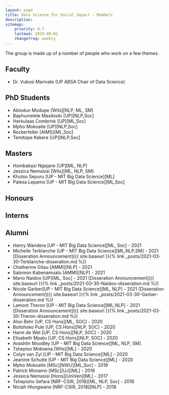 ```yaml
---
layout: page
title: Data Science for Social Impact - Members
description: 
sitemap:
    priority: 0.7
    lastmod: 2019-09-02
    changefreq: weekly
---
```


The group is made up of a number of people who work on a few themes. 

## Faculty

* Dr. Vukosi Marivate (UP ABSA Chair of Data Science)

## PhD Students

* Abiodun Modupe [Wits][NLP, ML, SM]
* Baphumelele Masikisiki [UP][NLP,Soc]
* Herkulaas Combrink [UP][ML,Soc]
* Mpho Mokoatle [UP][NLP,Soc]
* Rockerfeller [AIMS][ML,Soc]
* Temitope Kekere [UP][NLP,Soc]

## Masters

* Hombakazi Ngejane [UP][ML, NLP]
* Jessica Nemasisi [Wits][ML, NLP, SM]
* Khutso Sepuru [UP - MIT Big Data Science][ML]
* Palesa Lepamo [UP - MIT Big Data Science][ML,Soc]

## Honours


## Interns


## Alumni
* Henry Wandera [UP - MIT Big Data Science][ML, Soc] - 2021
* Michelle Terblanche [UP - MIT Big Data Science][ML,NLP,SM] - 2021 [Disseration Announcement]({{ site.baseurl }}{% link _posts/2021-03-30-Terblanche-disseration.md %})
* Chatherine Gitau [AMMI][NLP] - 2021
* Salomon Kabenamualu [AMMI][NLP] - 2021
* Mario Naidoo [UP][ML, Soc] - 2021 [Disseration Announcement]({{ site.baseurl }}{% link _posts/2021-03-30-Naidoo-disseration.md %})
* Nicole Garber[UP - MIT Big Data Science][ML, NLP] - 2021 [Disseration Announcement]({{ site.baseurl }}{% link _posts/2021-03-30-Garber-disseration.md %})
* Lamont Theron [UP - MIT Big Data Science][ML,NLP] - 2021 [Disseration Announcement]({{ site.baseurl }}{% link _posts/2021-03-30-Theron-disseration.md %})
* Alon Behr [UP, CS Hons][ML, SOC] - 2020
* Boitshoko Pule [UP, CS Hons][NLP, SOC] - 2020
* Harm de Wet [UP, CS Hons][NLP, SOC] - 2020
* Elisabeth Mpatu [UP, CS Hons][NLP, SOC] - 2020
* Avashlin Moodley [UP - MIT Big Data Science][ML, NLP, SM]
* Tshepiso Mokoena [Wits][ML] - 2020
* Colyn van Zyl [UP - MIT Big Data Science][ML] - 2020
* Jeanine Schutte [UP - MIT Big Data Science][ML] - 2020
* Mpho Mokoatle [MSc][NWU][ML,Soc] - 2019
* Patrick Monamo [MSc][UJ][ML] - 2018
* Jessica Nemasisi [Hons][UniVen][ML] - 2017
* Tshepisho Sefara [NRF-CSIR, 2018][ML, NLP, Soc] - 2018
* Niciah Hlungwane [NRF-CSIR, 2018][NLP] - 2018

